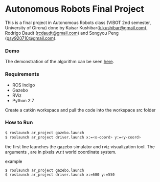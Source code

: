 
# Autonomous Robots Final Project

This is a final project in Autonomous Robots class (VIBOT 2nd semester, University of Girona) done by Kaisar Kushibar(k.kushibar@gmail.com), Rodrigo Daudt (rcdaudt@gmail.com) and Songyou Peng (psy920710@gmail.com). 

### Demo
The demonstration of the algorithm can be seen [here].

### Requirements
* ROS Indigo
* Gazebo
* RViz
* Python 2.7

Create a catkin workspace and pull the code into the workspace src folder

### How to Run
```sh
$ roslaunch ar_project gazebo.launch
$ roslaunch ar_project driver.launch x:=<x-coord> y:=<y-coord>
```
the first line launches the gazebo simulator and rviz visualization tool. The arguments <x-coord>, <y-coord> are in pixels w.r.t world coordinate system.

example
```sh
$ roslaunch ar_project gazebo.launch
$ roslaunch ar_project driver.launch x:=600 y:=550
```

 [here]: <https://www.youtube.com/watch?v=5PaKWS52CIM>
